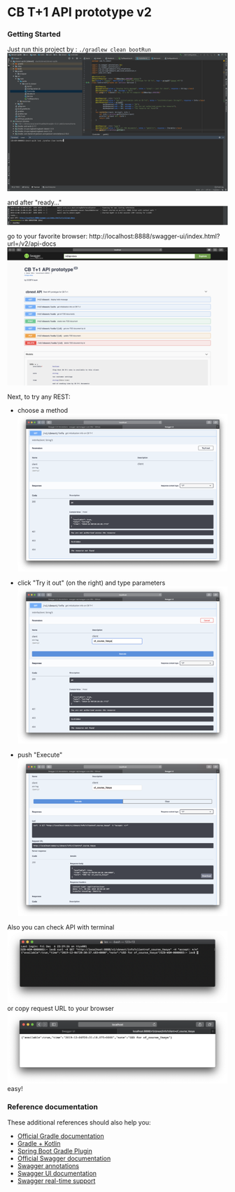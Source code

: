 # CB T+1 API prototype v2

### Getting Started

Just run this project by : `./gradlew clean bootRun`
![bootRun](img/1.png)

and after "ready..."
![ready](img/2.png)

go to your favorite browser: http://localhost:8888/swagger-ui/index.html?url=/v2/api-docs
![swaggerHome](img/3.png)

Next, to try any REST:
* choose a method
![swaggerMethod](img/4.png)

* click "Try it out" (on the right) and type parameters
![swaggerParams](img/5.png)

* push "Execute"
![swaggerExecute](img/6.png)

Also you can check API with terminal
![curl](img/7.png)
or copy request URL to your browser 
![browser](img/8.png)
easy!


### Reference documentation
These additional references should also help you:

* [Official Gradle documentation](https://docs.gradle.org)
* [Gradle + Kotlin](https://gradle.org/kotlin/)
* [Spring Boot Gradle Plugin](https://docs.spring.io/spring-boot/docs/2.2.2.RELEASE/gradle-plugin/reference/html/)
* [Official Swagger documentation](https://swagger.io)
* [Swagger annotations](https://github.com/swagger-api/swagger-core/wiki/annotations)
* [Swagger UI documentation](https://swagger.io/tools/swagger-ui/)
* [Swagger real-time support](https://swagger.io/irc/)